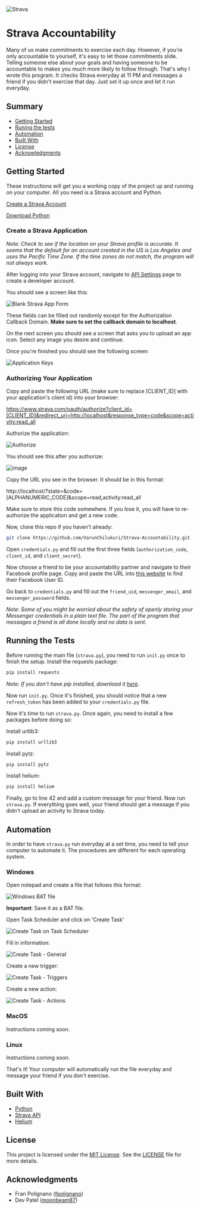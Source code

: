![Strava](https://www.ride25.com/wp-content/uploads/2014/10/strava_rgb_logotype.png)
# Strava Accountability
Many of us make commitments to exercise each day. However, if you’re only accountable to yourself, it's easy to let those commitments slide. Telling someone else about your goals and having someone to be accountable to makes you much more likely to follow through. That's why I wrote this program. It checks Strava everyday at 11 PM and messages a friend if you didn't exercise that day. Just set it up once and let it run everyday.

## Summary

  - [Getting Started](#getting-started)
  - [Runing the tests](#running-the-tests)
  - [Automation](#automation)
  - [Built With](#built-with)
  - [License](#license)
  - [Acknowledgments](#acknowledgments)

## Getting Started

These instructions will get you a working  copy of the project up and running on your computer. All you need is a Strava account and Python.

[Create a Strava Account](https://www.strava.com/register/free)

[Download Python](https://www.python.org/downloads/)

### Create a Strava Application
*Note: Check to see if the location on your Strava profile is accurate. It seems that the default for an account created in the US is Los Angeles and uses the Pacific Time Zone. If the time zones do not match, the program will not always work.*

After logging into your Strava account, navigate to [API Settings](https://www.strava.com/settings/api) page to create a developer account.

You should see a screen like this:

![Blank Strava App Form](https://user-images.githubusercontent.com/48163435/92311694-702f6880-ef87-11ea-9f56-5785ceb7d0ed.png)

These fields can be filled out randomly except for the Authorization Callback Domain. **Make sure to set the callback domain to localhost**.

On the next screen you should see a screen that asks you to upload an app icon. Select any image you desire and continue.

Once you're finished you should see the following screen:

![Application Keys](https://user-images.githubusercontent.com/48163435/92311883-30698080-ef89-11ea-9f8b-9622105308e1.png)

### Authorizing Your Application

Copy and paste the following URL (make sure to replace [CLIENT_ID] with your application's client id) into your browser:

https://www.strava.com/oauth/authorize?client_id=[CLIENT_ID]&redirect_uri=http://localhost&response_type=code&scope=activity:read_all

Authorize the application:

![Authorize](https://user-images.githubusercontent.com/48163435/92311924-abcb3200-ef89-11ea-82e9-a22ae3cec5fd.png)

You should see this after you authorize:

![image](https://user-images.githubusercontent.com/48163435/92311961-0b294200-ef8a-11ea-8878-61a447f48a31.png)

Copy the URL you see in the browser. It should be in this format:

http://localhost/?state=&code=[ALPHANUMERIC_CODE]&scope=read,activity:read_all

Make sure to store this code somewhere. If you lose it, you will have to re-authorize the application and get a new code.

Now, clone this repo if you haven't already:

```bash
git clone https://github.com/VarunChilukuri/Strava-Accountability.git
```

Open `credentials.py` and fill out the first three fields (`authorization_code`, `client_id`, and `client_secret`).

Now choose a friend to be your accountability partner and navigate to their  Facebook profile page. Copy and paste the URL into [this website](https://commentpicker.com/find-facebook-id.php) to find their Facebook User ID.

Go back to `credentials.py` and fill out the `friend_uid`, `messenger_email`, and `messenger_password` fields.

*Note: Some of you might be worried about the safety of openly storing your Messenger credentials in a plain text file. The part of the program that messages a friend is all done locally and no data is sent.*

## Running the Tests

Before running the main file (`strava.py`), you need to run `init.py` once to finish the setup. Install the requests package:

```bash
pip install requests
```

*Note: If you don't have pip installed, download it [here](https://pip.pypa.io/en/stable/installing/).*
<br>

Now run `init.py`. Once it's finished, you should notice that a new `refresh_token` has been added to your `credentials.py` file.

Now it's time to run `strava.py`. Once again, you need to install a few packages before doing so:

Install urllib3:

```bash
pip install urllib3
```
Install pytz:
```bash
pip install pytz
```
Install helium:

```bash
pip install helium
```
Finally, go to line 42 and add a custom message for your friend. Now run `strava.py`. If everything goes well, your friend should get a message if you didn't upload an activity to Strava today.


## Automation

In order to have `strava.py` run everyday at a set time, you need to tell your computer to automate it. The procedures are different for each operating system.

### Windows
Open notepad and create a file that follows this format: 

![Windows BAT file](https://user-images.githubusercontent.com/48163435/92312784-39128480-ef92-11ea-8512-6841a160dd4c.png)

**Important**: Save it as a BAT file.

Open Task Scheduler and click on 'Create Task'

![Create Task on Task Scheduler](https://user-images.githubusercontent.com/48163435/92312810-7a0a9900-ef92-11ea-8ec4-45202b08201f.png)

Fill in information:

![Create Task - General](https://user-images.githubusercontent.com/48163435/92313396-74648180-ef99-11ea-8608-8ad1ca5db233.png)

Create a new trigger:

![Create Task - Triggers](https://user-images.githubusercontent.com/48163435/92313013-8859b480-ef94-11ea-8ce8-f684f5612ccf.png)

Create a new action:

![Create Task - Actions](https://user-images.githubusercontent.com/48163435/92313071-2ea5ba00-ef95-11ea-86a0-46aca2c8a06f.png)

### MacOS
Instructions coming soon.

### Linux
Instructions coming soon.

That's it! Your computer will automatically run the file everyday and message your friend if you don't exercise.

## Built With

  - [Python](https://www.python.org/)
  - [Strava API](https://developers.strava.com/)
  - [Helium](https://github.com/mherrmann/selenium-python-helium)


## License

This project is licensed under the [MIT License](LICENSE). See the [LICENSE](LICENSE) file for more details.

## Acknowledgments

  - Fran Polignano ([fpolignano](https://github.com/fpolignano))
  - Dev Patel ([moonbeam87](https://github.com/moonbeam87))

